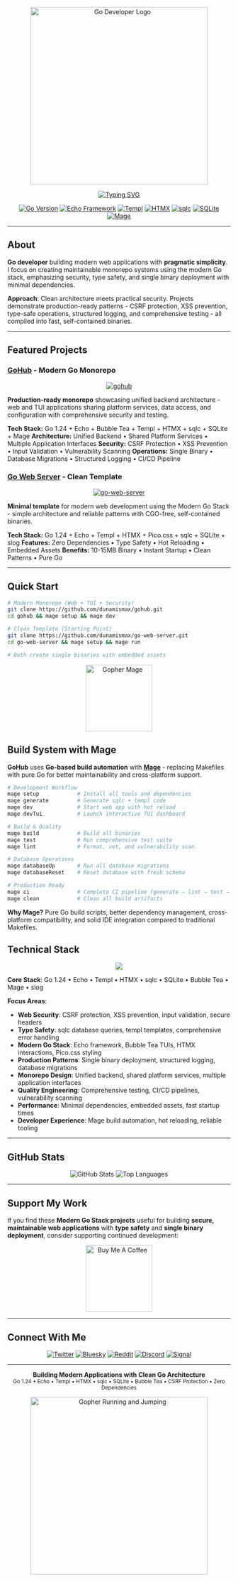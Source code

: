 <p align="center">
  <img src="https://raw.githubusercontent.com/dunamismax/gohub/main/docs/images/go-logo.png" alt="Go Developer Logo" width="400" />
</p>

<p align="center">
  <a href="https://github.com/dunamismax">
    <img src="https://readme-typing-svg.demolab.com/?font=Fira+Code&size=24&pause=1000&color=00ADD8&center=true&vCenter=true&width=900&lines=Go+Backend+Developer;Echo+%2B+Templ+%2B+HTMX+Stack;Type-Safe+Database+Operations;Single+Binary+Deployment;Modern+Monorepo+Architecture;Hot+Reload+Development;SQLite+%2B+SQLc+Integration;Structured+Logging+%26+Testing;CGO-Free+Pure+Go+Binaries;CSRF+%2B+XSS+Protection;Mage+Build+Automation;Zero+External+Dependencies" alt="Typing SVG" />
  </a>
</p>

<p align="center">
  <a href="https://golang.org/"><img src="https://img.shields.io/badge/Go-1.24+-00ADD8.svg?logo=go" alt="Go Version"></a>
  <a href="https://echo.labstack.com/"><img src="https://img.shields.io/badge/Framework-Echo-00ADD8.svg?logo=go" alt="Echo Framework"></a>
  <a href="https://templ.guide/"><img src="https://img.shields.io/badge/Templates-Templ-00ADD8.svg?logo=go" alt="Templ"></a>
  <a href="https://htmx.org/"><img src="https://img.shields.io/badge/Frontend-HTMX-3D72D7.svg?logo=htmx" alt="HTMX"></a>
  <a href="https://sqlc.dev/"><img src="https://img.shields.io/badge/SQL-sqlc-00ADD8.svg?logo=go" alt="sqlc"></a>
  <a href="https://www.sqlite.org/"><img src="https://img.shields.io/badge/Database-SQLite-003B57.svg?logo=sqlite" alt="SQLite"></a>
  <a href="https://magefile.org/"><img src="https://img.shields.io/badge/Build-Mage-purple.svg?logo=go" alt="Mage"></a>
</p>

---

## About

**Go developer** building modern web applications with **pragmatic simplicity**. I focus on creating maintainable monorepo systems using the modern Go stack, emphasizing security, type safety, and single binary deployment with minimal dependencies.

**Approach**: Clean architecture meets practical security. Projects demonstrate production-ready patterns - CSRF protection, XSS prevention, type-safe operations, structured logging, and comprehensive testing - all compiled into fast, self-contained binaries.

---

## Featured Projects

### **[GoHub](https://github.com/dunamismax/gohub)** - Modern Go Monorepo

<p align="center">
  <a href="https://github.com/dunamismax/gohub">
    <img src="https://github-readme-stats.vercel.app/api/pin/?username=dunamismax&repo=gohub&theme=dark&show_owner=true" alt="gohub" />
  </a>
</p>

**Production-ready monorepo** showcasing unified backend architecture - web and TUI applications sharing platform services, data access, and configuration with comprehensive security and testing.

**Tech Stack:** Go 1.24 + Echo + Bubble Tea + Templ + HTMX + sqlc + SQLite + Mage
**Architecture:** Unified Backend • Shared Platform Services • Multiple Application Interfaces
**Security:** CSRF Protection • XSS Prevention • Input Validation • Vulnerability Scanning
**Operations:** Single Binary • Database Migrations • Structured Logging • CI/CD Pipeline

### **[Go Web Server](https://github.com/dunamismax/go-web-server)** - Clean Template

<p align="center">
  <a href="https://github.com/dunamismax/go-web-server">
    <img src="https://github-readme-stats.vercel.app/api/pin/?username=dunamismax&repo=go-web-server&theme=dark&show_owner=true" alt="go-web-server" />
  </a>
</p>

**Minimal template** for modern web development using the Modern Go Stack - simple architecture and reliable patterns with CGO-free, self-contained binaries.

**Tech Stack:** Go 1.24 + Echo + Templ + HTMX + Pico.css + sqlc + SQLite + slog
**Features:** Zero Dependencies • Type Safety • Hot Reloading • Embedded Assets
**Benefits:** 10-15MB Binary • Instant Startup • Clean Patterns • Pure Go

---

## Quick Start

```bash
# Modern Monorepo (Web + TUI + Security)
git clone https://github.com/dunamismax/gohub.git
cd gohub && mage setup && mage dev

# Clean Template (Starting Point)
git clone https://github.com/dunamismax/go-web-server.git
cd go-web-server && mage setup && mage run

# Both create single binaries with embedded assets
```

<p align="center">
  <img src="https://raw.githubusercontent.com/dunamismax/gohub/main/docs/images/gopher-mage.svg" alt="Gopher Mage" width="150" />
</p>

## Build System with Mage

**GoHub** uses **Go-based build automation** with [**Mage**](https://magefile.org/) - replacing Makefiles with pure Go for better maintainability and cross-platform support.

```bash
# Development Workflow
mage setup            # Install all tools and dependencies
mage generate         # Generate sqlc + templ code
mage dev              # Start web app with hot reload
mage devTui           # Launch interactive TUI dashboard

# Build & Quality
mage build            # Build all binaries
mage test             # Run comprehensive test suite
mage lint             # Format, vet, and vulnerability scan

# Database Operations
mage databaseUp       # Run all database migrations
mage databaseReset    # Reset database with fresh schema

# Production Ready
mage ci               # Complete CI pipeline (generate → lint → test → build)
mage clean            # Clean all build artifacts
```

**Why Mage?** Pure Go build scripts, better dependency management, cross-platform compatibility, and solid IDE integration compared to traditional Makefiles.

## Technical Stack

<p align="center">
  <a href="https://skillicons.dev">
    <img src="https://skillicons.dev/icons?i=go,sqlite,docker,linux,git,github,vscode,bash" />
  </a>
</p>

**Core Stack**: Go 1.24 • Echo • Templ • HTMX • sqlc • SQLite • Bubble Tea • Mage • slog

**Focus Areas**:

- **Web Security**: CSRF protection, XSS prevention, input validation, secure headers
- **Type Safety**: sqlc database queries, templ templates, comprehensive error handling
- **Modern Go Stack**: Echo framework, Bubble Tea TUIs, HTMX interactions, Pico.css styling
- **Production Patterns**: Single binary deployment, structured logging, database migrations
- **Monorepo Design**: Unified backend, shared platform services, multiple application interfaces
- **Quality Engineering**: Comprehensive testing, CI/CD pipelines, vulnerability scanning
- **Performance**: Minimal dependencies, embedded assets, fast startup times
- **Developer Experience**: Mage build automation, hot reloading, reliable tooling

---

## GitHub Stats

<p align="center">
  <img src="https://github-readme-stats.vercel.app/api?username=dunamismax&show_icons=true&theme=dark&count_private=true" alt="GitHub Stats" />
  <img src="https://github-readme-stats.vercel.app/api/top-langs/?username=dunamismax&layout=compact&theme=dark" alt="Top Languages" />
</p>

---

## Support My Work

If you find these **Modern Go Stack projects** useful for building **secure, maintainable web applications** with **type safety** and **single binary deployment**, consider supporting continued development:

<p align="center">
  <a href="https://buymeacoffee.com/dunamismax" target="_blank">
    <img src="https://raw.githubusercontent.com/dunamismax/gohub/main/docs/images/buy-coffee-go.gif" alt="Buy Me A Coffee" style="height: 150px !important;" />
  </a>
</p>

---

## Connect With Me

<p align="center">
  <a href="https://twitter.com/dunamismax" target="_blank"><img src="https://img.shields.io/badge/Twitter-%231DA1F2.svg?&style=for-the-badge&logo=twitter&logoColor=white" alt="Twitter"></a>
  <a href="https://bsky.app/profile/dunamismax.bsky.social" target="_blank"><img src="https://img.shields.io/badge/Bluesky-blue?style=for-the-badge&logo=bluesky&logoColor=white" alt="Bluesky"></a>
  <a href="https://reddit.com/user/dunamismax" target="_blank"><img src="https://img.shields.io/badge/Reddit-%23FF4500.svg?&style=for-the-badge&logo=reddit&logoColor=white" alt="Reddit"></a>
  <a href="https://discord.com/users/dunamismax" target="_blank"><img src="https://img.shields.io/badge/Discord-dunamismax-7289DA.svg?style=for-the-badge&logo=discord&logoColor=white" alt="Discord"></a>
  <a href="https://signal.me/#p/+dunamismax.66" target="_blank"><img src="https://img.shields.io/badge/Signal-dunamismax.66-3A76F0.svg?style=for-the-badge&logo=signal&logoColor=white" alt="Signal"></a>
</p>

---

<p align="center">
  <strong>Building Modern Applications with Clean Go Architecture</strong><br>
  <sub>Go 1.24 • Echo • Templ • HTMX • sqlc • SQLite • Bubble Tea • CSRF Protection • Zero Dependencies</sub>
</p>

<p align="center">
  <img src="https://raw.githubusercontent.com/dunamismax/gohub/main/docs/images/gopher-running-jumping.gif" alt="Gopher Running and Jumping" width="400" />
</p>
